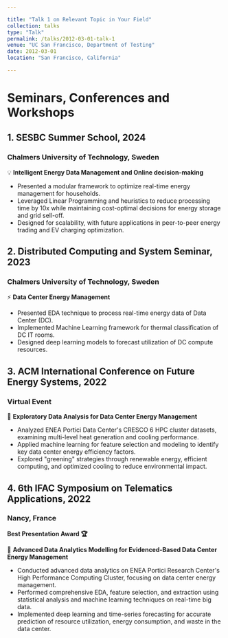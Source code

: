 ```yaml
---

title: "Talk 1 on Relevant Topic in Your Field"
collection: talks
type: "Talk"
permalink: /talks/2012-03-01-talk-1
venue: "UC San Francisco, Department of Testing"
date: 2012-03-01
location: "San Francisco, California"

---
```



# Seminars, Conferences and Workshops 

## 1. SESBC Summer School, 2024
### Chalmers University of Technology, Sweden

💡 **Intelligent Energy Data Management and Online decision-making**
- Presented a modular framework to optimize real-time energy management for households.
- Leveraged Linear Programming and heuristics to reduce processing time by 10x while maintaining cost-optimal decisions for energy storage and grid sell-off.
- Designed for scalability, with future applications in peer-to-peer energy trading and EV charging optimization.

## 2. Distributed Computing and System Seminar, 2023
### Chalmers University of Technology, Sweden

⚡️ **Data Center Energy Management**
- Presented EDA technique to process real-time energy data of Data Center (DC).
- Implemented Machine Learning framework for thermal classification of DC IT rooms.  
- Designed deep learning models to forecast utilization of DC compute resources.

## 3. ACM International Conference on Future Energy Systems, 2022
###  Virtual Event

 🌱 **Exploratory Data Analysis for Data Center Energy Management**

- Analyzed ENEA Portici Data Center's CRESCO 6 HPC cluster datasets, examining multi-level heat generation and cooling performance.
- Applied machine learning for feature selection and modeling to identify key data center energy efficiency factors.
- Explored "greening" strategies through renewable energy, efficient computing, and optimized cooling to reduce environmental impact.

## 4. 6th IFAC Symposium on Telematics Applications, 2022
### Nancy, France
**Best Presentation Award 🏆**

🔋 **Advanced Data Analytics Modelling for Evidenced-Based Data Center Energy Management**

- Conducted advanced data analytics on ENEA Portici Research Center's High Performance Computing Cluster, focusing on data center energy management.
- Performed comprehensive EDA, feature selection, and extraction using statistical analysis and machine learning techniques on real-time big data.
- Implemented deep learning and time-series forecasting for accurate prediction of resource utilization, energy consumption, and waste in the data center.
